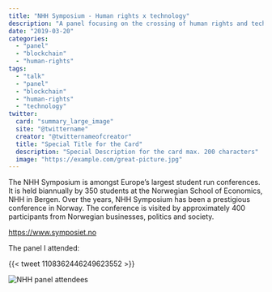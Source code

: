 ```yaml
---
title: "NHH Symposium - Human rights x technology"
description: "A panel focusing on the crossing of human rights and technology"
date: "2019-03-20"
categories:
  - "panel"
  - "blockchain"
  - "human-rights"
tags:
  - "talk"
  - "panel"
  - "blockchain"
  - "human-rights"
  - "technology"
twitter:
  card: "summary_large_image"
  site: "@twittername"
  creator: "@twitternameofcreator"
  title: "Special Title for the Card"
  description: "Special Description for the card max. 200 characters"
  image: "https://example.com/great-picture.jpg"
---
```

The NHH Symposium is amongst Europe’s largest student run conferences. It is held biannually by 350 students at the Norwegian School of Economics, NHH in Bergen. Over the years, NHH Symposium has been a prestigious conference in Norway. The conference is visited by approximately 400 participants from Norwegian businesses, politics and society.

https://www.symposiet.no

The panel I attended:

{{< tweet 1108362446249623552 >}}

![NHH panel attendees](/images/nhhsymposion2019.png)
